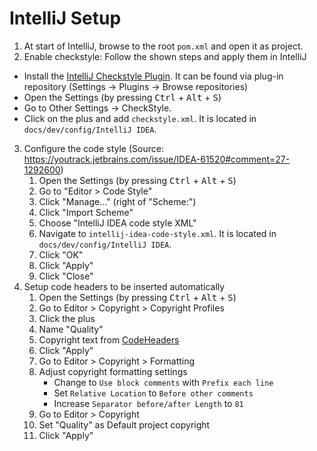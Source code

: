 # IntelliJ Setup

1. At start of IntelliJ, browse to the root `pom.xml` and open it as project.
2. Enable checkstyle: Follow the shown steps and apply them in IntelliJ
  - Install the [IntelliJ Checkstyle Plugin](https://plugins.jetbrains.com/plugin/1065-checkstyle-idea).
    It can be found via plug-in repository (Settings -> Plugins -> Browse repositories)
  - Open the Settings (by pressing <kbd>Ctrl</kbd> + <kbd>Alt</kbd> + <kbd>S</kbd>)
  - Go to Other Settings -> CheckStyle.
  - Click on the plus and add `checkstyle.xml`. It is located in `docs/dev/config/IntelliJ IDEA`.
3. Configure the code style (Source: <https://youtrack.jetbrains.com/issue/IDEA-61520#comment=27-1292600>)
    1. Open the Settings (by pressing <kbd>Ctrl</kbd> + <kbd>Alt</kbd> + <kbd>S</kbd>)
    3. Go to "Editor > Code Style"
    3. Click "Manage..." (right of "Scheme:")
    4. Click "Import Scheme"
    4. Choose "IntelliJ IDEA code style XML"
    5. Navigate to `intellij-idea-code-style.xml`. It is located in `docs/dev/config/IntelliJ IDEA`.
    6. Click "OK"
    7. Click "Apply"
    8. Click "Close"
4. Setup code headers to be inserted automatically
    1. Open the Settings (by pressing <kbd>Ctrl</kbd> + <kbd>Alt</kbd> + <kbd>S</kbd>)
    2. Go to Editor > Copyright  > Copyright Profiles
    3. Click the plus
    4. Name "Quality"
    5. Copyright text from [CodeHeaders](CodeHeaders.md)
	6. Click "Apply"
    7. Go to Editor > Copyright > Formatting
    8. Adjust copyright formatting settings
       - Change to `Use block comments` with `Prefix each line`
       - Set `Relative Location` to `Before other comments`
       - Increase `Separator before/after Length` to `81`
    9. Go to Editor > Copyright
    10. Set "Quality" as Default project copyright
    11. Click "Apply"
